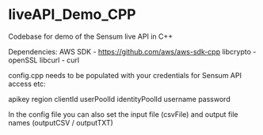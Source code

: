 # liveAPI_Demo_CPP
Codebase for demo of the Sensum live API in C++

Dependencies:
AWS SDK - https://github.com/aws/aws-sdk-cpp
libcrypto - openSSL
libcurl - curl

config.cpp needs to be populated with your credentials for Sensum API access etc:

apikey
region
clientId
userPoolId
identityPoolId
username
password

In the config file you can also set the input file (csvFile) and output file names (outputCSV / outputTXT)
